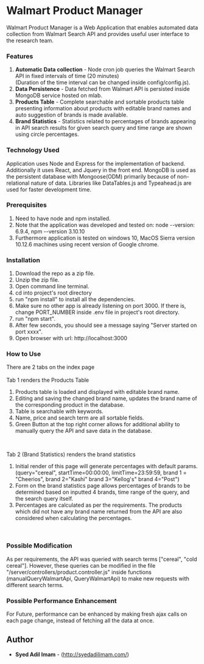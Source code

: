 # Walmart Product Manager
Walmart Product Manager is a Web Application that enables automated data collection from Walmart Search API and provides useful user interface to the research team.

### Features 
1. **Automatic Data collection** - Node cron job queries the Walmart Search API in fixed intervals of time (20 minutes) <br>
   (Duration of the time interval can be changed inside config/config.js).
2. **Data Persistence** - Data fetched from Walmart API is persisted inside MongoDB service hosted on mlab.
3. **Products Table** - Complete searchable and sortable products table presenting information about products with editable brand names 
    and auto suggestion of brands is made available.
4. **Brand Statistics** - Statistics related to percentages of brands appearing in API search results for given search query and time range are shown 
    using circle percentages.

### Technology Used
Application uses Node and Express for the implementation of backend. Additionally it uses React, and Jquery in the front end. MongoDB is used as the persistent database with Mongoose(ODM) primarily because of non-relational nature of data. Libraries like DataTables.js and Typeahead.js are used for faster development time.      

### Prerequisites
1. Need to have node and npm installed. <br>
2. Note that the application was developed and tested on: node --version: 6.9.4, npm --version 3.10.10 <br>
3. Furthermore application is tested on windows 10, MacOS Sierra version 10.12.6 machines using recent version of Google chrome.

### Installation
1. Download the repo as a zip file.
2. Unzip the zip file.
3. Open command line terminal.
4. cd into project's root directory 
5. run "npm install" to install all the dependencies.
6. Make sure no other app is already listening on port 3000. If there is, change PORT_NUMBER inside .env file in project's root directory.
7. run "npm start".
8. After few seconds, you should see a message saying "Server started on port xxxx". 
9. Open browser with url: http://localhost:3000

### How to Use 
There are 2 tabs on the index page <br>
<br>
Tab 1 renders the Products Table 
1. Products table is loaded and displayed with editable brand name.
2. Editing and saving the changed brand name, updates the brand name of the corresponding product in the database.
3. Table is searchable with keywords.
4. Name, price and search term are all sortable fields.
5. Green Button at the top right corner allows for additional ability to manually query the API and save data in the database. 
<br>


Tab 2 (Brand Statistics) renders the brand statistics 

1. Initial render of this page will generate percentages with default params.
(query="cereal", startTime=00:00:00, limitTime=23:59:59, brand 1 = "Cheerios", brand 2="Kashi" brand 3="Kellog's" brand 4="Post")
2. Form on the brand statistics page allows percentages of brands to be determined based on inputted 4 brands, time range of the query,
 and the search query itself.
3. Percentages are calculated as per the requirements. The products which did not have any brand name returned from the API are also considered 
  when calculating the percentages.
<br>
  

### Possible Modification 
As per requirements, the API was queried with search terms ["cereal", "cold cereal"]. However, these queries can be modified in 
the file "/server/controllers/product.controller.js" inside functions (manualQueryWalmartApi, QueryWalmartApi) to make new requests with different search terms.

### Possible Performance Enhancement
For Future, performance can be enhanced by making fresh ajax calls on each page change, instead of fetching all the data at once. 

## Author
* **Syed Adil Imam** - (http://syedadilimam.com/)




